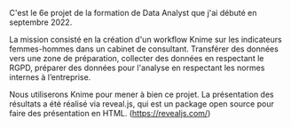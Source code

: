 C'est le 6e projet de la formation de Data Analyst que j'ai débuté en septembre 2022.

La mission consisté en la création d'un workflow Knime sur les indicateurs femmes-hommes dans un cabinet de consultant. Transférer des données vers une zone de préparation, collecter des données en respectant le RGPD, préparer des données pour l'analyse en respectant les normes internes à l’entreprise.

Nous utiliserons Knime pour mener à bien ce projet. La présentation des résultats a été réalisé via reveal.js, qui est un package open source pour faire des présentation en HTML. (https://revealjs.com/)

